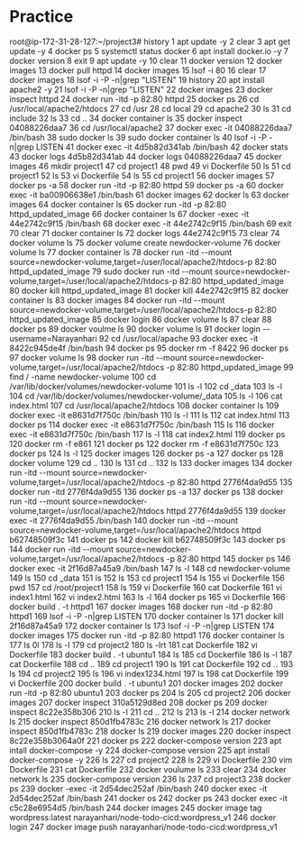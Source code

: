 # Practice

root@ip-172-31-28-127:~/project3# history
    1  apt update -y
    2  clear
    3  apt get update -y
    4  docker ps
    5  systemctl status docker
    6  apt install docker.io -y
    7  docker version
    8  exit
    9  apt update -y
   10  clear
   11  docker version
   12  docker images
   13  docker pull httpd
   14  docker images
   15  lsof -i 80
   16  clear
   17  docker images
   18  lsof -i -P -n|grep "LISTEN"
   19  history
   20  apt install apache2 -y
   21  lsof -i -P -n|grep "LISTEN"
   22  docker images
   23  docker inspect httpd
   24  docker run -itd -p 82:80 httpd
   25  docker ps
   26  cd /usr/local/apache2/htdocs
   27  cd /usr
   28  cd local
   29  cd apache2
   30  ls
   31  cd include
   32  ls
   33  cd ..
   34  docker container ls
   35  docker inspect 04088226daa7
   36  cd /usr/local/apache2
   37  docker exec -it 04088226daa7 /bin/bash
   38  sudo docker ls
   39  sudo docker container ls
   40  lsof -i -P -n|grep LISTEN
   41  docker exec -it 4d5b82d341ab /bin/bash
   42  docker stats
   43  docker logs 4d5b82d341ab
   44  docker logs 04088226daa7
   45  docker images
   46  mkdir project1
   47  cd project1
   48  pwd
   49  vi Dockerfile
   50  ls
   51  cd project1
   52  ls
   53  vi Dockerfile
   54  ls
   55  cd project1
   56  docker images
   57  docker ps -a
   58  docker run -itd -p 82:80 httpd
   59  docker ps -a
   60  docker exec -it ba00906638e1 /bin/bash
   61  docker images
   62  docker ls
   63  docker images
   64  docker container ls
   65  docker run -itd -p 82:80 httpd_updated_image
   66  docker container ls
   67  docker -exec -it 44e2742c9f15 /bin/bash
   68  docker exec -it 44e2742c9f15 /bin/bash
   69  exit
   70  clear
   71  docker container ls
   72  docker logs 44e2742c9f15
   73  clear
   74  docker volume ls
   75  docker volume create newdocker-volume
   76  docker volume ls
   77  docker container ls
   78  docker run -itd --mount source=newdocker-volume,target=/user/local/apache2/htdocs-p 82:80 httpd_updated_image
   79  sudo docker run -itd --mount source=newdocker-volume,target=/user/local/apache2/htdocs-p 82:80 httpd_updated_image
   80  docker kill httpd_updated_image
   81  docker kill 44e2742c9f15
   82  docker container ls
   83  docker images
   84  docker run -itd --mount source=newdocker-volume,target=/user/local/apache2/htdocs-p 82:80 httpd_updated_image
   85  docker login
   86  docker volume ls
   87  clear
   88  docker ps
   89  docker voulme ls
   90  docker volume ls
   91  docker login --username=Narayanhari
   92  cd /usr/local/apache
   93  docker exec -it 8422c945de4f /bin/bash
   94  docker ps
   95  docker rm -f 8422
   96  docker ps
   97  docker volume ls
   98  docker run -itd --mount source=newdocker-volume,target=/usr/local/apache2/htdocs -p 82:80 httpd_updated_image 
   99  find / -name newdocker-volume
  100  cd /var/lib/docker/volumes/newdocker-volume
  101  ls -l
  102  cd _data
  103  ls -l
  104  cd /var/lib/docker/volumes/newdocker-volume/_data
  105  ls -l
  106  cat index.html
  107  cd /usr/local/apache2/htdocs
  108  docker container ls
  109  docker exec -it e8631d7f750c /bin/bash
  110  ls -l
  111  ls
  112  cat index.html
  113  docker ps
  114  docker exec -it e8631d7f750c /bin/bash
  115  ls
  116  docker exec -it e8631d7f750c /bin/bash
  117  ls -l
  118  cat index2.html
  119  docker ps
  120  docker rm -f e861
  121  docker ps
  122  docker rm -f e8631d7f750c
  123  docker ps
  124  ls -l
  125  docker images
  126  docker ps -a
  127  docker ps
  128  docker volume
  129  cd ..
  130  ls
  131  cd ..
  132  ls
  133  docker images
  134  docker run -itd --mount source=newdocker-volume,target=/usr/local/apache2/htdocs -p 82:80 httpd 2776f4da9d55
  135  docker run -itd 2776f4da9d55 
  136  docker ps -a
  137  docker ps
  138  docker run -itd --mount source=newdocker-volume,target=/usr/local/apache2/htdocs  httpd 2776f4da9d55
  139  docker exec -it 2776f4da9d55 /bin/bash
  140  docker run -itd --mount source=newdocker-volume,target=/usr/local/apache2/htdocs httpd b62748509f3c 
  141  docker ps
  142  docker kill b62748509f3c
  143  docker ps
  144  docker run -itd --mount source=newdocker-volume,target=/usr/local/apache2/htdocs -p 82:80 httpd
  145  docker ps
  146  docker exec -it 2f16d87a45a9 /bin/bash
  147  ls -l
  148  cd newdocker-volume
  149  ls
  150  cd _data
  151  ls
  152  ls
  153  cd project1
  154  ls
  155  vi Dockerfile
  156  pwd
  157  cd /root/project1
  158  ls
  159  vi Dockerfile
  160  cat Dockerfile
  161  vi index1.html
  162  vi index2.html
  163  ls -l
  164  docker ps
  165  vi Dockerfile
  166  docker build . -t httpd1
  167  docker images
  168  docker run -itd -p 82:80 httpd1
  169  lsof -i -P -n|grep LISTEN
  170  docker container ls
  171  docker kill 2f16d87a45a9
  172  docker container ls
  173  lsof -i -P -n|grep LISTEN
  174  docker images
  175  docker run -itd -p 82:80 httpd1
  176  docker container ls
  177  ls 0l
  178  ls -l
  179  cd project2
  180  ls -lrt
  181  cat Dockerfile
  182  vi Dockerfile
  183  docker build . -t ubuntu1
  184  ls
  185  cd Dockerfile
  186  ls -l
  187  cat Dockerfile
  188  cd ..
  189  cd project1
  190  ls
  191  cat Dockerfile
  192  cd ..
  193  ls
  194  cd project2
  195  ls
  196  vi index1234.html
  197  ls
  198  cat Dockerfile
  199  vi Dockerfile
  200  docker build . -t ubuntu1
  201  docker images
  202  docker run -itd -p 82:80 ubuntu1
  203  docker ps
  204  ls
  205  cd project2
  206  docker images
  207  docker inspect 310a5129d8ed
  208  docker ps
  209  docker inspect 8c22e358b306
  210  ls -l
  211  cd ..
  212  ls
  213  ls -l
  214  docker network ls
  215  docker inspect 850d1fb4783c
  216  docker network ls
  217  docker inspect 850d1fb4783c
  218  docker ls
  219  docker images
  220  docker inspect 8c22e358b3064a0f
  221  docker ps
  222  docker-compose version
  223  apt intall docker-compose -y
  224  docker-compose version
  225  apt install docker-compose -y
  226  ls
  227  cd project2
  228  ls
  229  vi Dockerfile
  230  vim Dockerfile
  231  cat Dockerfile
  232  docker voulume ls
  233  clear
  234  docker network ls
  235  docker-compose version
  236  ls
  237  cd project3
  238  docker ps
  239  docker -exec -it 2d54dec252af /bin/bash
  240  docker exec -it 2d54dec252af /bin/bash
  241  docker os
  242  docker ps
  243  docker exec -it c5c28e6954d5 /bin/bash
  244  docker images
  245  docker image tag wordpress:latest narayanhari/node-todo-cicd:wordpress_v1
  246  docker login
  247  docker image push narayanhari/node-todo-cicd:wordpress_v1
